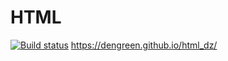 # HTML
[![Build status](https://ci.appveyor.com/api/projects/status/kw4d8ppcfn4mw4go?svg=true)](https://ci.appveyor.com/project/DenGreen/html-dz)
https://dengreen.github.io/html_dz/
